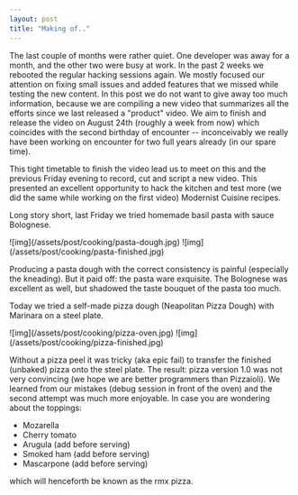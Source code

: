 ```yaml
---
layout: post
title: "Making of.."
---
```


The last couple of months were rather quiet. One developer was away for a
month, and the other two were busy at work. In the past 2 weeks we rebooted
the regular hacking sessions again. We mostly focused our attention on fixing
small issues and added features that we missed while testing the new content.
In this post we do not want to give away too much information, because we are
compiling a new video that summarizes all the efforts since we last released
a "product" video.
We aim to finish and release the video on August 24th (roughly a week from
now) which coincides with the second birthday of encounter -- inconceivably we
really have been working on encounter for two full years already (in our spare
time).

This tight timetable to finish the video lead us to meet on this and the
previous Friday evening to record, cut and script a new video. This
presented an excellent opportunity to hack the kitchen and test more (we did
the same while working on the first video) Modernist Cuisine recipes.

Long story short, last Friday we tried homemade basil pasta with sauce
Bolognese.

<span class="center">
  <span class="shadow">
![img](/assets/post/cooking/pasta-dough.jpg)
  </span>
</span>
<span class="center">
  <span class="shadow">
![img](/assets/post/cooking/pasta-finished.jpg)
  </span>
</span>


Producing a pasta dough with the correct consistency is painful (especially
the kneading). But it paid off: the pasta ware exquisite. The Bolognese was
excellent as well, but shadowed the taste bouquet of the pasta too much.


Today we tried a self-made pizza dough (Neapolitan Pizza Dough) with Marinara
on a steel plate.

<span class="center">
  <span class="shadow">
![img](/assets/post/cooking/pizza-oven.jpg)
  </span>
</span>
<span class="center">
  <span class="shadow">
![img](/assets/post/cooking/pizza-finished.jpg)
  </span>
</span>


Without a pizza peel it was tricky (aka epic fail) to transfer the finished
(unbaked) pizza onto the steel plate. The result: pizza version 1.0 was not
very convincing (we hope we are better programmers than Pizzaioli). We learned
from our mistakes (debug session in front of the oven) and the second attempt
was much more enjoyable. In case you are wondering about the toppings:

* Mozarella
* Cherry tomato
* Arugula (add before serving)
* Smoked ham (add before serving)
* Mascarpone (add before serving)

which will henceforth be known as the rmx pizza.
